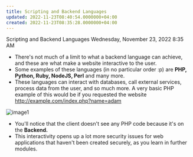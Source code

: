 ```yaml
---
title: Scripting and Backend Languages
updated: 2022-11-23T08:40:54.0000000+04:00
created: 2022-11-23T08:35:28.0000000+04:00
---
```


Scripting and Backend Languages
Wednesday, November 23, 2022
8:35 AM
- There's not much of a limit to what a backend language can achieve, and these are what make a website interactive to the user.
- Some examples of these languages (in no particular order :p) are **PHP, Python, Ruby, NodeJS, Perl** and many more.
- These languages can interact with databases, call external services, process data from the user, and so much more. A very basic PHP example of this would be if you requested the website <http://example.com/index.php?name=adam>

![image1](image1-165.png)

- You'll notice that the client doesn't see any PHP code because it's on the **Backend.**
- This interactivity opens up a lot more security issues for web applications that haven't been created securely, as you learn in further modules.
